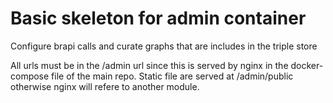 # Basic skeleton for admin container
Configure brapi calls and curate graphs that are includes in the triple store

All urls must be in the /admin url since this is served by nginx in the docker-compose file of the main repo. 
Static file are served at /admin/public otherwise nginx will refere to another module.

